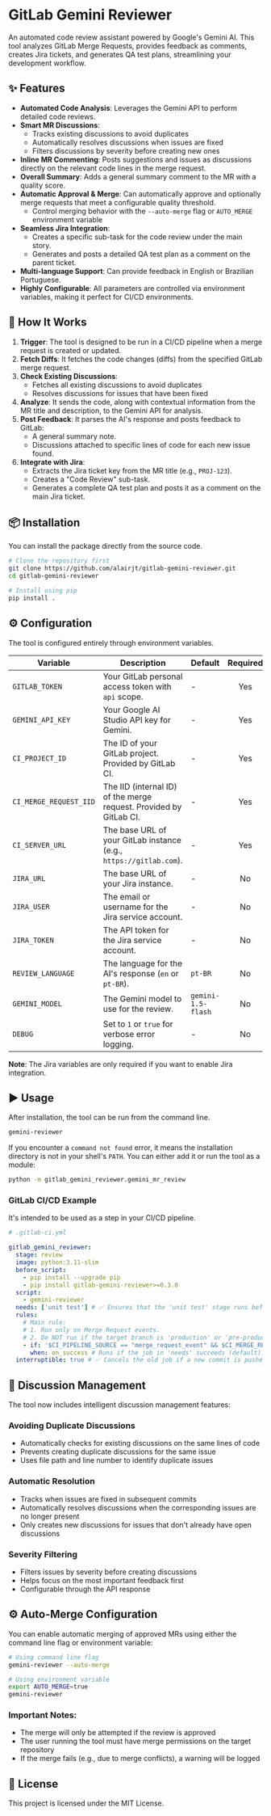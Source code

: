 # GitLab Gemini Reviewer

An automated code review assistant powered by Google's Gemini AI. This tool analyzes GitLab Merge Requests, provides feedback as comments, creates Jira tickets, and generates QA test plans, streamlining your development workflow.

## ✨ Features

- **Automated Code Analysis**: Leverages the Gemini API to perform detailed code reviews.
- **Smart MR Discussions**: 
  - Tracks existing discussions to avoid duplicates
  - Automatically resolves discussions when issues are fixed
  - Filters discussions by severity before creating new ones
- **Inline MR Commenting**: Posts suggestions and issues as discussions directly on the relevant code lines in the merge request.
- **Overall Summary**: Adds a general summary comment to the MR with a quality score.
- **Automatic Approval & Merge**: Can automatically approve and optionally merge requests that meet a configurable quality threshold.
  - Control merging behavior with the `--auto-merge` flag or `AUTO_MERGE` environment variable
- **Seamless Jira Integration**:
  - Creates a specific sub-task for the code review under the main story.
  - Generates and posts a detailed QA test plan as a comment on the parent ticket.
- **Multi-language Support**: Can provide feedback in English or Brazilian Portuguese.
- **Highly Configurable**: All parameters are controlled via environment variables, making it perfect for CI/CD environments.

## 🚀 How It Works

1.  **Trigger**: The tool is designed to be run in a CI/CD pipeline when a merge request is created or updated.
2.  **Fetch Diffs**: It fetches the code changes (diffs) from the specified GitLab merge request.
3.  **Check Existing Discussions**: 
    - Fetches all existing discussions to avoid duplicates
    - Resolves discussions for issues that have been fixed
4.  **Analyze**: It sends the code, along with contextual information from the MR title and description, to the Gemini API for analysis.
5.  **Post Feedback**: It parses the AI's response and posts feedback to GitLab:
    - A general summary note.
    - Discussions attached to specific lines of code for each new issue found.
6.  **Integrate with Jira**:
    - Extracts the Jira ticket key from the MR title (e.g., `PROJ-123`).
    - Creates a "Code Review" sub-task.
    - Generates a complete QA test plan and posts it as a comment on the main Jira ticket.

## 📦 Installation

You can install the package directly from the source code.

```bash
# Clone the repository first
git clone https://github.com/alairjt/gitlab-gemini-reviewer.git
cd gitlab-gemini-reviewer

# Install using pip
pip install .
```

## ⚙️ Configuration

The tool is configured entirely through environment variables.

| Variable                 | Description                                                              | Default                  | Required |
| ------------------------ | ------------------------------------------------------------------------ | ------------------------ | :------: |
| `GITLAB_TOKEN`           | Your GitLab personal access token with `api` scope.                      | -                        |   Yes    |
| `GEMINI_API_KEY`         | Your Google AI Studio API key for Gemini.                                | -                        |   Yes    |
| `CI_PROJECT_ID`          | The ID of your GitLab project. Provided by GitLab CI.                    | -                        |   Yes    |
| `CI_MERGE_REQUEST_IID`   | The IID (internal ID) of the merge request. Provided by GitLab CI.       | -                        |   Yes    |
| `CI_SERVER_URL`          | The base URL of your GitLab instance (e.g., `https://gitlab.com`).        | -                        |   Yes    |
| `JIRA_URL`               | The base URL of your Jira instance.                                      | -                        |    No    |
| `JIRA_USER`              | The email or username for the Jira service account.                      | -                        |    No    |
| `JIRA_TOKEN`             | The API token for the Jira service account.                              | -                        |    No    |
| `REVIEW_LANGUAGE`        | The language for the AI's response (`en` or `pt-BR`).                    | `pt-BR`                  |    No    |
| `GEMINI_MODEL`           | The Gemini model to use for the review.                                  | `gemini-1.5-flash`       |    No    |
| `DEBUG`                  | Set to `1` or `true` for verbose error logging.                          | -                        |    No    |

**Note**: The Jira variables are only required if you want to enable Jira integration.

## ▶️ Usage

After installation, the tool can be run from the command line.

```bash
gemini-reviewer
```

If you encounter a `command not found` error, it means the installation directory is not in your shell's `PATH`. You can either add it or run the tool as a module:

```bash
python -m gitlab_gemini_reviewer.gemini_mr_review
```

### GitLab CI/CD Example

It's intended to be used as a step in your CI/CD pipeline.

```yaml
# .gitlab-ci.yml

gitlab_gemini_reviewer:
  stage: review
  image: python:3.11-slim
  before_script:
    - pip install --upgrade pip
    - pip install gitlab-gemini-reviewer>=0.3.0
  script:
    - gemini-reviewer
  needs: ['unit test'] # ✅ Ensures that the 'unit test' stage runs before.
  rules:
    # Main rule:
    # 1. Run only on Merge Request events.
    # 2. Do NOT run if the target branch is 'production' or 'pre-production'.
    - if: '$CI_PIPELINE_SOURCE == "merge_request_event" && $CI_MERGE_REQUEST_TARGET_BRANCH_NAME != "production" && $CI_MERGE_REQUEST_TARGET_BRANCH_NAME != "pre-production"'
      when: on_success # Runs if the job in 'needs' succeeds (default).
  interruptible: true # ✅ Cancels the old job if a new commit is pushed to the MR, saving resources.


```

## 🔄 Discussion Management

The tool now includes intelligent discussion management features:

### Avoiding Duplicate Discussions
- Automatically checks for existing discussions on the same lines of code
- Prevents creating duplicate discussions for the same issue
- Uses file path and line number to identify duplicate issues

### Automatic Resolution
- Tracks when issues are fixed in subsequent commits
- Automatically resolves discussions when the corresponding issues are no longer present
- Only creates new discussions for issues that don't already have open discussions

### Severity Filtering
- Filters issues by severity before creating discussions
- Helps focus on the most important feedback first
- Configurable through the API response

## ⚙️ Auto-Merge Configuration

You can enable automatic merging of approved MRs using either the command line flag or environment variable:

```bash
# Using command line flag
gemini-reviewer --auto-merge

# Using environment variable
export AUTO_MERGE=true
gemini-reviewer
```

### Important Notes:
- The merge will only be attempted if the review is approved
- The user running the tool must have merge permissions on the target repository
- If the merge fails (e.g., due to merge conflicts), a warning will be logged

## 📄 License

This project is licensed under the MIT License.